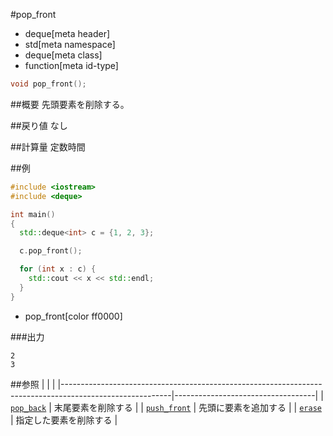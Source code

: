 #pop_front
* deque[meta header]
* std[meta namespace]
* deque[meta class]
* function[meta id-type]

```cpp
void pop_front();
```

##概要
先頭要素を削除する。


##戻り値
なし


##計算量
定数時間


##例
```cpp
#include <iostream>
#include <deque>

int main()
{
  std::deque<int> c = {1, 2, 3};

  c.pop_front();

  for (int x : c) {
    std::cout << x << std::endl;
  }
}
```
* pop_front[color ff0000]

###出力
```
2
3
```

##参照
| | |
|---------------------------------------------------------------------------------------------------------|-----------------------------------|
| [`pop_back`](./pop_back.md) | 末尾要素を削除する |
| [`push_front`](./push_front.md) | 先頭に要素を追加する |
| [`erase`](./erase.md) | 指定した要素を削除する |



